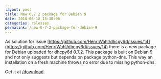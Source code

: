 ```yaml
---
layout: post
title: New 0.7.2 package for Debian 9
date: 2018-06-18 15:30:06
categories: releases
permalink: /new-0-7-2-package-for-debian-9
---
```


As solution for issue [https://github.com/HenriWahl/dhcpy6d/issues/14](https://github.com/HenriWahl/dhcpy6d/issues/14) there is a new package for Debian uploaded for dhcpy6d 0.7.2. This package is built on Debian 9 and not only suggests but depends on package python-dns. This way an installation on a fresh machine throws no error due to missing python-dns.


Get it at [/download](/download).


